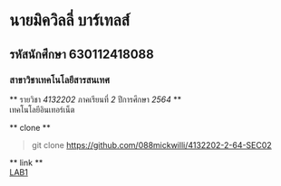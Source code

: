 # นายมิควิลลี่ บาร์เทลส์  
## รหัสนักศึกษา 630112418088  
### สาขาวิชาเทคโนโลยีสารสนเทศ  

** รายวิชา *4132202* ภาคเรียนที่ *2* ปีการศึกษา *2564* **  
เทคโนโลยีอินเทอร์เน็ต  

** clone **  
>git clone https://github.com/088mickwilli/4132202-2-64-SEC02

** link **  
[LAB1](https://github.com/088mickwilli/4132202-2-64-SEC02/tree/main/LAB1)